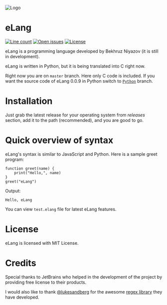 ![Logo](logo/eLang.png)
# eLang
[![Line count](https://img.shields.io/tokei/lines/github/BekhruzSNiyazov/eLang)](https://github.com/BekhruzSNiyazov/eLang)
[![Open issues](https://img.shields.io/github/issues/BekhruzSNiyazov/eLang)](https://github.com/BekhruzSNiyazov/eLang/issues)
[![License](https://img.shields.io/github/license/BekhruzSNiyazov/eLang)](https://github.com/BekhruzSNiyazov/eLang/blob/master/LICENSE)

eLang is a programming language developed by Bekhruz Niyazov (it is still in development).

eLang is written in Python, but it is being translated into C right now.

Right now you are on `master` branch. Here only C code is included. If you want the source code of eLang 0.0.9 in Python switch to [`Python`](https://github.com/BekhruzSNiyazov/eLang/tree/Python) branch.
# Installation
Just grab the latest release for your operating system from _releases_ section, add it to the path (recommended), and you are good to go.

# Quick overview of syntax
eLang's syntax is similar to JavaScript and Python. Here is a sample greet program:
```
function greet(name) {
	print("Hello,", name)
}
greet("eLang")
```
Output:
```
Hello, eLang
```
You can view `test.elang` file for latest eLang features.

# License
eLang is licensed with MIT License.

# Credits
Special thanks to JetBrains who helped in the development of the project by providing free license to their products.

I would also like to thank [@lukesandberg](https://github.com/lukesandberg) for the awesome [regex library](https://github.com/lukesandberg/Regex) they have developed.
